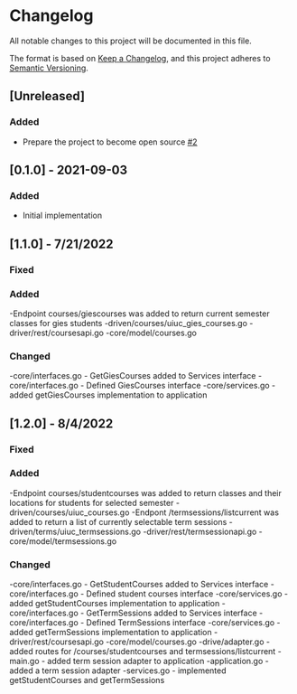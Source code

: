 # Changelog
All notable changes to this project will be documented in this file.

The format is based on [Keep a Changelog](https://keepachangelog.com/en/1.0.0/),
and this project adheres to [Semantic Versioning](https://semver.org/spec/v2.0.0.html).

## [Unreleased]
### Added
- Prepare the project to become open source [#2](https://github.com/rokwire/gateway-building-block/issues/2)

## [0.1.0] - 2021-09-03
### Added
- Initial implementation

## [1.1.0] - 7/21/2022
### Fixed
### Added
-Endpoint courses/giescourses was added to return current semester classes for gies students
-driven/courses/uiuc_gies_courses.go
-driver/rest/coursesapi.go
-core/model/courses.go
### Changed
-core/interfaces.go - GetGiesCourses added to Services interface
-core/interfaces.go - Defined GiesCourses interface
-core/services.go - added getGiesCourses implementation to application

## [1.2.0] - 8/4/2022
### Fixed
### Added
-Endpoint courses/studentcourses was added to return classes and their locations for students for selected semester
-driven/courses/uiuc_courses.go
-Endpont /termsessions/listcurrent was added to return a list of currently selectable term sessions
-driven/terms/uiuc_termsessions.go
-driver/rest/termsessionapi.go
-core/model/termsessions.go


### Changed
-core/interfaces.go - GetStudentCourses added to Services interface
-core/interfaces.go - Defined student courses interface
-core/services.go - added getStudentCourses implementation to application
-core/interfaces.go - GetTermSessions added to Services interface
-core/interfaces.go - Defined TermSessions interface
-core/services.go - added getTermSessions implementation to application
-driver/rest/coursesapi.go
-core/model/courses.go
-drive/adapter.go - added routes for /courses/studentcourses and termsessions/listcurrent
-main.go - added term session adapter to application
-application.go - added a term session adapter
-services.go - implemented getStudentCourses and getTermSessions
